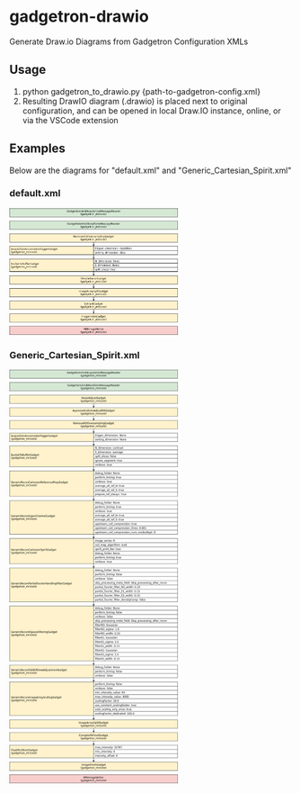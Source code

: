 # gadgetron-drawio
Generate Draw.io Diagrams from Gadgetron Configuration XMLs

## Usage 

1. python gadgetron_to_drawio.py {path-to-gadgetron-config.xml}
2. Resulting DrawIO diagram (.drawio) is placed next to original configuration, and can be opened in local Draw.IO instance, online, or via the VSCode extension

## Examples
Below are the diagrams for "default.xml" and "Generic_Cartesian_Spirit.xml"

### default.xml
<img src="examples/default_diagram.png?raw=true" width="300">

### Generic_Cartesian_Spirit.xml
<img src="examples/Generic_Cartesian_Spirit_diagram.png?raw=true" width="300">
